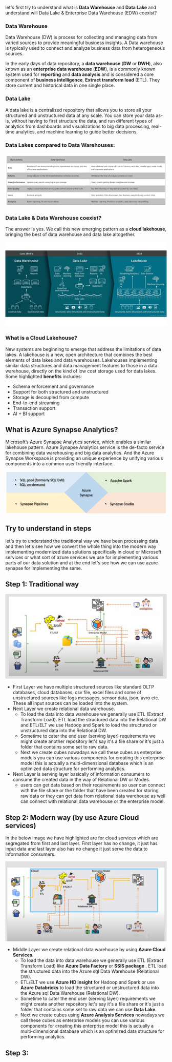 
let's first try to understand what is **Data Warehouse** and **Data Lake** and understand will Data Lake & Enterprise Data Warehouse (EDW) coexist?

### Data Warehouse
Data Warehouse (DW) is process for collecting and managing data from varied sources to provide meaningful business insights. A Data warehouse is typically used to connect and analyze business data from heterogeneous sources.

In the early days of data repository, a **data warehouse** (**DW** or **DWH**), also known as an **enterprise data  warehouse** (**EDW**), is a commonly known system used for **reporting** and **data analysis** and is considered a core component of **business intelligence**, **Extract transform load** (ETL). They store current and historical data in one single place.

### Data Lake
A data lake is a centralized repository that allows you to store all your structured and unstructured data at any scale. You can store your data as-is, without having to first structure the data, and run different types of analytics from dashboards and visualizations to big data processing, real-time analytics, and machine learning to guide better decisions.

### Data Lakes compared to Data Warehouses:

![DLDW](https://github.com/gurditsingh/blog/blob/gh-pages/_screenshots/DataLake_DataWarehouse.jpg?raw=true)

### Data Lake & Data Warehouse coexist?
The answer is yes. We call this new emerging pattern as a **cloud lakehouse**, bringing the best of data warehouse and data lake altogether.

![lakehouse](https://github.com/gurditsingh/blog/blob/gh-pages/_screenshots/data-lakehouse.png?raw=true)

### What is a Cloud Lakehouse?
New systems are beginning to emerge that address the limitations of data lakes. A lakehouse is a new, open architecture that combines the best elements of data lakes and data warehouses. Lakehouses implementing similar data structures and data management features to those in a data warehouse, directly on the kind of low cost storage used for data lakes. Some highlighted **benefits** includes:

 - Schema enforcement and governance
 - Support for both structured and unstructured
 - Storage is decoupled from compute
 - End-to-end streaming
 - Transaction support
 - AI + BI support

## What is Azure Synapse Analytics?

Microsoft’s Azure Synapse Analytics service, which enables a similar lakehouse pattern. Azure Synapse Analytics service is the de-facto service for combining data warehousing and big data analytics. And the Azure Synapse Workspace is providing an unique experience by unifying various components into a common user friendly interface.

![synapse](https://github.com/gurditsingh/blog/blob/gh-pages/_screenshots/azure-synapse.png?raw=true)

## Try to understand in steps
let's try to understand the traditional way we have been processing data and then let's see how we convert the whole thing into the modern way implementing modernized data solutions specifically in cloud or Microsoft services or what sort of azure services we use for implementing various parts of our data solution and at the end let's see how we can use azure synapse for implementing the same.

## Step 1: Traditional way

![DW](https://github.com/gurditsingh/blog/blob/gh-pages/_screenshots/old-way-DWH.jpg?raw=true)

 - First Layer we have multiple structured sources like standard OLTP databases, cloud databases, csv file, excel files and some of unstructured sources like logs messages, sensor data, json, avro etc. These all input sources can be loaded into the system.
 - Next Layer we create relational data warehouse. 
	 - To load the data into data warehouse we generally use ETL (Extract Transform Load). ETL load the structured data into the Relational DW and ETL/ELT we use Hadoop and Spark to load the structured or unstructured data into the Relational DW.
	 - Sometime to cater the end user (serving layer) requirements we might create another repository let's say it's a file share or it's just a folder that contains some set to raw data.
	 - Next we create cubes nowadays we call these cubes as enterprise models you can use various components for creating this enterprise model this is actually a multi-dimensional database which is an optimized data structure for performing analytics.
- Next Layer is serving layer basically of information consumers to consume the created data in the way of Relational DW or Modes.
	- users can get data based on their requirements so user can connect with the file share or the folder that have been created for storing raw data or they can get data from relational data warehouse as well can connect with relational data warehouse or the enterprise  model.


## Step 2: Modern way (by use Azure Cloud services)
In the below image we have highlighted are for cloud services which are segregated from first and last layer. First layer has no change, it just has input data and last layer also has no change it just serve the data to information consumers.

![DW](https://github.com/gurditsingh/blog/blob/gh-pages/_screenshots/new-cloud-way-DWH.jpg?raw=true)

 - Middle Layer we create relational data warehouse by using **Azure Cloud Services**.
	 -  To load the data into data warehouse we generally use ETL (Extract Transform Load) like **Azure Data Factory** or **SSIS package** . ETL load the structured data into the Azure sql Data Warehouse (Relational DW).
	 -  ETL/ELT we use **Azure HD insight** for Hadoop and Spark or use **Azure Databricks** to load the structured or unstructured data into the  Azure sql Data Warehouse (Relational DW).
	 - Sometime to cater the end user (serving layer) requirements we might create another repository let's say it's a file share or it's just a folder that contains some set to raw data we can use **Data Lake**.
	 - Next we create cubes using **Azure Analysis Services** nowadays we call these cubes as enterprise models you can use various components for creating this enterprise model this is actually a multi-dimensional database which is an optimized data structure for performing analytics.

## Step 3: 

<!--stackedit_data:
eyJoaXN0b3J5IjpbLTM5NjcxNzI4Niw2ODU1MzA3OTEsNzE1Mz
AyNzUyLDE4NzQ3OTEzNDIsLTk4NDIxMzMxNywxNjMwMzI4ODUz
LC0xNTk1MjkxNTYsLTEyMjYyODA4ODcsLTE0Njk1MTIwMDgsLT
E2OTU1MTA2OTUsMzAzNzgzMjYxLDE0NTM4OTYwMTIsLTIwNTM3
NTQ2MjcsLTgwNDU1OTExNiw1OTg1ODA5MTYsLTYwMzIwNDk0My
wzMDkxOTQwMjMsOTY5MjY2NzQ0LDE4Mzc3NDQ3ODAsLTE3NzIy
MjU3MDRdfQ==
-->